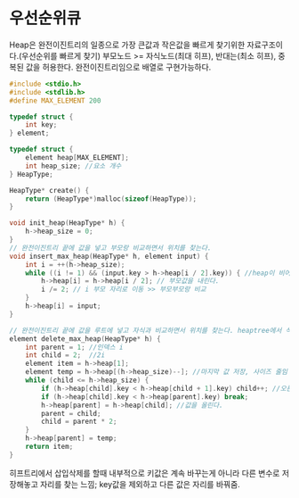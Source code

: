# 우선순위큐

Heap은 완전이진트리의 일종으로 가장 큰값과 작은값을 빠르게 찾기위한 자료구조이다.(우선순위를 빠르게 찾기) 부모노드 >= 자식노드(최대 히프), 반대는(최소 히프), 중복된 값을 허용한다. 완전이진트리임으로 배열로 구현가능하다.


```c
#include <stdio.h>
#include <stdlib.h>
#define MAX_ELEMENT 200

typedef struct {
	int key;
} element;

typedef struct {
	element heap[MAX_ELEMENT];
	int heap_size; //요소 개수 
} HeapType;

HeapType* create() {
	return (HeapType*)malloc(sizeof(HeapType));
}

void init_heap(HeapType* h) {
	h->heap_size = 0;
}
// 완전이진트리 끝에 값을 넣고 부모랑 비교하면서 위치를 찾는다. 
void insert_max_heap(HeapType* h, element input) { 
	int i = ++(h->heap_size);
	while ((i != 1) && (input.key > h->heap[i / 2].key)) { //heap이 비어있으면 바로 넣고 input이 부모값보다 크면
		h->heap[i] = h->heap[i / 2]; // 부모값을 내린다.
		i /= 2; // i 부모 자리로 이동 >> 부모부모랑 비교 
	}
	h->heap[i] = input; 
}

// 완전이진트리 끝에 값을 루트에 넣고 자식과 비교하면서 위치를 찾는다. heaptree에서 삭제는 루트에서만 일어난다. 
element delete_max_heap(HeapType* h) {
	int parent = 1; //인덱스 i
	int child = 2;  //2i
	element item = h->heap[1];
	element temp = h->heap[(h->heap_size)--]; //마지막 값 저장, 사이즈 줄임
	while (child <= h->heap_size) {
		if (h->heap[child].key < h->heap[child + 1].key) child++; //오른쪽 자식이 더 크면 >> 2i+1 변경
		if (h->heap[child].key < h->heap[parent].key) break;
		h->heap[parent] = h->heap[child]; //값을 올린다.
		parent = child;
		child = parent * 2;
	}
	h->heap[parent] = temp;
	return item;
}
```

히프트리에서 삽입삭제를 할때 내부적으로 키값은 계속 바꾸는게 아니라 다른 변수로 저장해놓고 자리를 찾는 느낌; key값을 제외하고 다른 값은 자리를 바꿔줌.